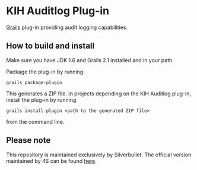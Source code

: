 KIH Auditlog Plug-in
====================
[Grails](http://grails.org/) plug-in providing audit logging capabilities.

How to build and install
------------------------
Make sure you have JDK 1.6 and Grails 2.1 installed and in your path.

Package the plug-in by running

    grails package-plugin

This generates a ZIP file. In projects depending on the KIH Auditlog plug-in, install the plug-in by running

    grails install-plugin <path to the generated ZIP file>

from the command line.

Please note
----------------------
This repository is maintained exclusively by Silverbullet. The official version maintained by 4S can be found [here](https://bitbucket.org/4s/kih_auditlog).